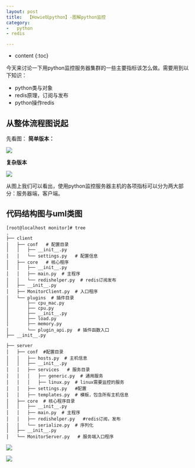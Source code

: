 ```yaml
---
layout: post
title:  【Howie玩python】-图解python监控
category: 
-   python
- redis

---
```


* content
{:toc}

今天来讨论一下用python监控服务器集群的一些主要指标该怎么做。需要用到以下知识：

- python类与对象    
- redis原理，订阅与发布        
- python操作redis

## 从整体流程图说起

先看图：
**简单版本：**

![](http://7xio9f.com1.z0.glb.clouddn.com/pythonday12-monitor.png)    

**复杂版本**

![](http://7xio9f.com1.z0.glb.clouddn.com/python%E7%9B%91%E6%8E%A7%E6%B5%81%E7%A8%8B%E5%9B%BE%20(1).png)    

从图上我们可以看出，使用python监控服务器主机的各项指标可以分为两大部分：服务器端，客户端。



## 代码结构图与uml类图

    [root@localhost monitor]# tree
    .
    ├── client
    │   ├── conf   # 配置目录
    │   │   ├── __init__.py
    │   │   └── settings.py   # 配置信息
    │   ├── core   # 核心程序
    │   │   ├── __init__.py
    │   │   ├── main.py  # 主程序
    │   │   └── redishelper.py  # redis订阅发布
    │   ├── __init__.py
    │   ├── MonitorClient.py  # 入口程序
    │   └── plugins  # 插件目录
    │       ├── cpu_mac.py
    │       ├── cpu.py
    │       ├── __init__.py
    │       ├── load.py
    │       ├── memory.py
    │       └── plugin_api.py  # 插件函数入口
    ├── __init__.py

    ├── server
    │   ├── conf  #配置目录
    │   │   ├── hosts.py  # 主机信息
    │   │   ├── __init__.py
    │   │   ├── services   # 服务目录
    │   │   │   ├── generic.py  # 通用服务
    │   │   │   ├── linux.py  # linux需要监控的服务
    │   │   ├── settings.py   #配置
    │   │   ├── templates.py  # 模板，包含所有主机信息
    │   ├── core  # 核心程序目录
    │   │   ├── __init__.py
    │   │   ├── main.py  # 主程序
    │   │   ├── redishelper.py   #redis订阅，发布
    │   │   └── serialize.py  # 序列化
    │   ├── __init__.py
    │   └── MonitorServer.py   # 服务端入口程序



![](http://7xio9f.com1.z0.glb.clouddn.com/pythondiagram-client.png)    


![](http://7xio9f.com1.z0.glb.clouddn.com/pythondiagram-server-all.png)    